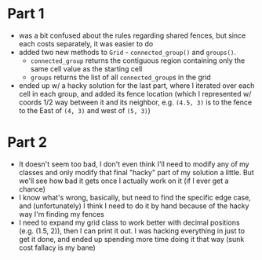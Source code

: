 # Part 1
* was a bit confused about the rules regarding shared fences, but since each costs separately, it was easier to do
* added two new methods to `Grid` - `connected_group()` and `groups()`.
    * `connected_group` returns the contiguous region containing only the same cell value as the starting cell
    * `groups` returns the list of all `connected_group`s in the grid
* ended up w/ a hacky solution for the last part, where I iterated over each cell in each group, and added its fence location (which I represented w/ coords 1/2 way between it and its neighbor, e.g. `(4.5, 3)` is to the fence to the East of `(4, 3)` and west of `(5, 3)`)

# Part 2
* It doesn't seem too bad, I don't even think I'll need to modify any of my classes and only modify that final "hacky" part of my solution a little. But we'll see how bad it gets once I actually work on it (if I ever get a chance)
* I know what's wrong, basically, but need to find the specific edge case, and (unfortunately) I think I need to do it by hand because of the hacky way I'm finding my fences
* I need to expand my grid class to work better with decimal positions (e.g. (1.5, 2)), then I can print it out. I was hacking everything in just to get it done, and ended up spending more time doing it that way (sunk cost fallacy is my bane)